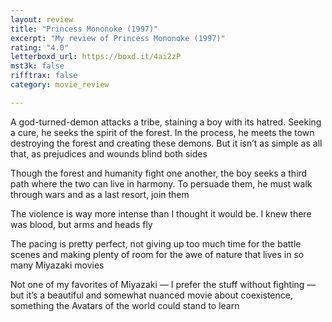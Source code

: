 ```yaml
---
layout: review
title: "Princess Mononoke (1997)"
excerpt: "My review of Princess Mononoke (1997)"
rating: "4.0"
letterboxd_url: https://boxd.it/4ai2zP
mst3k: false
rifftrax: false
category: movie_review

---
```


A god-turned-demon attacks a tribe, staining a boy with its hatred. Seeking a cure, he seeks the spirit of the forest. In the process, he meets the town destroying the forest and creating these demons. But it isn’t as simple as all that, as prejudices and wounds blind both sides

Though the forest and humanity fight one another, the boy seeks a third path where the two can live in harmony. To persuade them, he must walk through wars and as a last resort, join them

The violence is way more intense than I thought it would be. I knew there was blood, but arms and heads fly

The pacing is pretty perfect, not giving up too much time for the battle scenes and making plenty of room for the awe of nature that lives in so many Miyazaki movies

Not one of my favorites of Miyazaki — I prefer the stuff without fighting — but it’s a beautiful and somewhat nuanced movie about coexistence, something the Avatars of the world could stand to learn